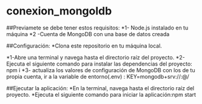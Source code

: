 # conexion_mongoldb

##Previamete se debe tener estos requisitos:
 *1- Node.js instalado en tu máquina
 *2 -Cuenta de MongoDB con una base de datos creada

##Configuración:
*Clona este repositorio en tu máquina local.

*1-Abre una terminal y navega hasta el directorio raíz del proyecto.
*2-Ejecuta el siguiente comando para instalar las dependencias del proyecto: npm i
*3- actualiza los valores de configuración de MongoDB con los de tu propia cuenta, ir a la variable de entorno(.env) :
KEY=mongodb+srv://<username>:<password>@<cluster-url>/<database-name>
  
  
##Ejecutar la aplicación:
*En la terminal, navega hasta el directorio raíz del proyecto.
*Ejecuta el siguiente comando para iniciar la aplicación:npm start
